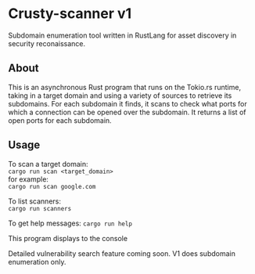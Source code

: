 # Crusty-scanner v1

Subdomain enumeration tool written in RustLang for asset discovery in security reconaissance.


## About

This is an asynchronous Rust program that runs on the Tokio.rs runtime, taking in a target domain and using a variety of sources to retrieve its subdomains. For each subdomain it finds, it scans to check what ports for which a connection can be opened over the subdomain. It returns a list of open ports for each subdomain.


## Usage

To scan a target domain:  
`cargo run scan <target_domain>`  
for example:  
`cargo run scan google.com`  


To list scanners:  
`cargo run scanners`


To get help messages:
`cargo run help`


This program displays to the console 


Detailed vulnerability search feature coming soon. V1 does subdomain enumeration only.




